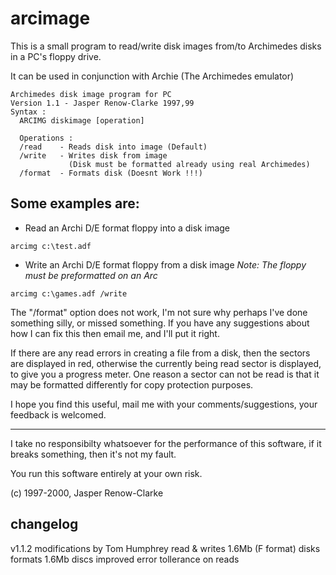 # arcimage
This is a small program to read/write disk images from/to Archimedes disks in a PC's floppy drive.

It can be used in conjunction with Archie (The Archimedes emulator)

    Archimedes disk image program for PC
    Version 1.1 - Jasper Renow-Clarke 1997,99
    Syntax :
      ARCIMG diskimage [operation]
    
      Operations :
      /read    - Reads disk into image (Default)
      /write   - Writes disk from image
                 (Disk must be formatted already using real Archimedes)
      /format  - Formats disk (Doesnt Work !!!)

Some examples are:
------------------

*  Read an Archi D/E format floppy into a disk image

  `arcimg c:\test.adf`

*  Write an Archi D/E format floppy from a disk image
    *Note: The floppy must be preformatted on an Arc*

  `arcimg c:\games.adf /write`

The "/format" option does not work, I'm not sure why perhaps I've done something silly, or missed something.
If you have any suggestions about how I can fix this then email me, and I'll put it right.

If there are any read errors in creating a file from a disk, then the sectors are displayed in red, otherwise the currently being read sector is displayed, to give you a progress meter. One reason a sector can not be read is that it may be formatted differently for copy protection purposes.

I hope you find this useful, mail me with your comments/suggestions, your feedback is welcomed.

------------------

I take no responsibilty whatsoever for the performance of this software, if it breaks something, then it's not my fault.

You run this software entirely at your own risk.

(c) 1997-2000, Jasper Renow-Clarke


changelog
----------

v1.1.2  modifications by Tom Humphrey
        read & writes 1.6Mb (F format) disks
        formats 1.6Mb discs
        improved error tollerance on reads
